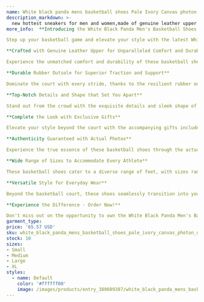 ```yaml
---
name: White black panda mens basketball shoes Pale Ivory Canvas photon dust reverse brazil grey fog argon blue triple pink UNC valentines day low
description_markdown: >-
  new hottest sneakers for men and women,made of genuine leather upper and durable rubber outsole to ensure the comfort and durability of shoes.Perfect details and shape distinguish from other sellers. Top quality fashion sneakers come wiht , a pair of socks,bracelet,as gifts for you.The shoes are the same as the following actual photos shown.Shoes size range from US 5.5-11,EUR 36-45,UK 3-10.Fashionable appearance design sneakers fit for every day wear. These shoes come without box,if you need box,contact us.New arrival colorways of these sneakers: white gum, reverse brazil etc. More colors are on the way.Welcom to visit our homepage to get more other style of sneakers and fashion shoes..syi
more_info:  **Introducing the White Black Panda Men's Basketball Shoes - The Epitome of Style and Performance**

Step up your basketball game and elevate your style with the latest White Black Panda Men's Basketball Shoes. These shoes are not just a pair of sneakers; they are a statement of individuality and athleticism.

**Crafted with Genuine Leather Upper for Unparalleled Comfort and Durability**

Experience the unmatched comfort and durability of these basketball shoes, meticulously crafted with genuine leather upper. Feel the supple touch of premium leather that conforms to your feet, providing a customized fit and exceptional breathability. The durable construction ensures long-lasting performance, game after game.

**Durable Rubber Outsole for Superior Traction and Support**

Dominate the court with every stride, thanks to the resilient rubber outsole of these basketball shoes. Engineered for optimal traction and support, the outsole provides exceptional grip, allowing you to execute quick cuts, agile movements, and explosive jumps with confidence.

**Top-Notch Details and Shape that Set You Apart**

Stand out from the crowd with the exquisite details and sleek shape of these basketball shoes. The intricate stitching, precise lines, and distinctive design elements create a visual masterpiece that sets you apart on and off the court.

**Complete the Look with Exclusive Gifts**

Elevate your style beyond the court with the accompanying gifts included with these basketball shoes. From a pair of socks to a stylish bracelet, these thoughtful additions complement your look and demonstrate your passion for basketball.

**Authenticity Guaranteed with Actual Photos**

Experience the true essence of these basketball shoes through the actual photos showcased on our website. What you see is what you get - impeccable quality, exceptional craftsmanship, and a design that speaks volumes.

**Wide Range of Sizes to Accommodate Every Athlete**

These basketball shoes cater to a diverse range of feet, with sizes ranging from US 5.5 to 11, EUR 36 to 45, and UK 3 to 10. Whether you have narrow or wide feet, you'll find the perfect fit for optimal performance and comfort.

**Versatile Style for Everyday Wear**

Beyond the basketball court, these shoes seamlessly transition into your everyday wardrobe. Their fashionable appearance design makes them suitable for various occasions, from casual outings to running errands. Elevate your style and enjoy the comfort of these versatile sneakers all day long.

**Experience the Difference - Order Now!**

Don't miss out on the opportunity to own the White Black Panda Men's Basketball Shoes. Experience the fusion of style, comfort, and performance that sets these shoes apart. Order yours today and elevate your basketball game and personal style to new heights!
garment_type:
price: '65.57 USD'
sku: white_black_panda_mens_basketball_shoes_pale_ivory_canvas_photon_dust_reverse_brazil_grey_fog_argon_blue_triple_pink_unc_valentines_day_low
stock: 10
sizes:
- Small
- Medium
- Large
- XL
styles:
  - name: Default
    color: '#ffffff00'
    image: /images/products/entry_380609387/white_black_panda_mens_basketball_shoes_pale_ivory_canvas_photon_dust_reverse_brazil_grey_fog_argon_blue_triple_pink_unc_valentines_day_low_380609387.jpg
---
```

